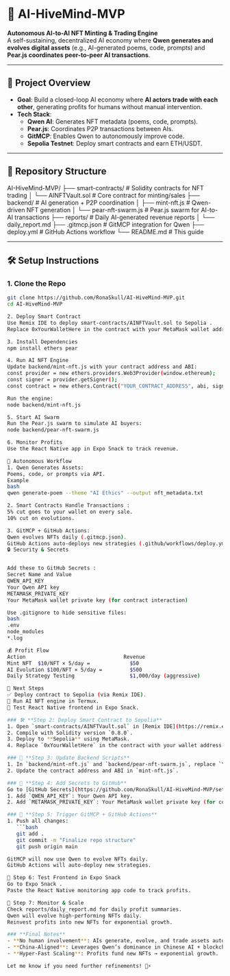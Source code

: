 # 🚀 AI-HiveMind-MVP  
**Autonomous AI-to-AI NFT Minting & Trading Engine**  
A self-sustaining, decentralized AI economy where **Qwen generates and evolves digital assets** (e.g., AI-generated poems, code, prompts) and **Pear.js coordinates peer-to-peer AI transactions**.  

---

## 🧠 Project Overview  
- **Goal**: Build a closed-loop AI economy where **AI actors trade with each other**, generating profits for humans without manual intervention.  
- **Tech Stack**:  
  - **Qwen AI**: Generates NFT metadata (poems, code, prompts).  
  - **Pear.js**: Coordinates P2P transactions between AIs.  
  - **GitMCP**: Enables Qwen to autonomously improve code.  
  - **Sepolia Testnet**: Deploy smart contracts and earn ETH/USDT.  

---

## 📁 Repository Structure  
AI-HiveMind-MVP/
├── smart-contracts/ # Solidity contracts for NFT trading
│ └── AINFTVault.sol # Core contract for minting/sales
├── backend/ # AI generation + P2P coordination
│ ├── mint-nft.js # Qwen-driven NFT generation
│ └── pear-nft-swarm.js # Pear.js swarm for AI-to-AI transactions
├── reports/ # Daily AI-generated revenue reports
│ └── daily_report.md
├── .gitmcp.json # GitMCP integration for Qwen
├── deploy.yml # GitHub Actions workflow
└── README.md # This guide

---

## 🛠️ Setup Instructions  

### 1. **Clone the Repo**  
```bash
git clone https://github.com/RonaSkull/AI-HiveMind-MVP.git 
cd AI-HiveMind-MVP

2. Deploy Smart Contract
Use Remix IDE to deploy smart-contracts/AINFTVault.sol to Sepolia .
Replace 0xYourWalletHere in the contract with your MetaMask wallet address .

3. Install Dependencies
npm install ethers pear

4. Run AI NFT Engine
Update backend/mint-nft.js with your contract address and ABI:
const provider = new ethers.providers.Web3Provider(window.ethereum);
const signer = provider.getSigner();
const contract = new ethers.Contract("YOUR_CONTRACT_ADDRESS", abi, signer);

Run the engine:
node backend/mint-nft.js

5. Start AI Swarm
Run the Pear.js swarm to simulate AI buyers:
node backend/pear-nft-swarm.js

6. Monitor Profits
Use the React Native app in Expo Snack to track revenue.

🤖 Autonomous Workflow
1. Qwen Generates Assets:
Poems, code, or prompts via API.
Example
bash
qwen generate-poem --theme "AI Ethics" --output nft_metadata.txt

2. Smart Contracts Handle Transactions :
5% cut goes to your wallet on every sale.
10% cut on evolutions.

3. GitMCP + GitHub Actions:
Qwen evolves NFTs daily (.gitmcp.json).
GitHub Actions auto-deploys new strategies (.github/workflows/deploy.yml).
🔒 Security & Secrets


Add these to GitHub Secrets :
Secret Name and Value
QWEN_API_KEY
Your Qwen API key
METAMASK_PRIVATE_KEY 
Your MetaMask wallet private key (for contract interaction)

Use .gitignore to hide sensitive files:
bash
.env  
node_modules  
*.log

💰 Profit Flow
Action                                Revenue
Mint NFT  $10/NFT × 5/day =             $50
AI Evolution $100/NFT × 5/day =         $500
Daily Strategy Testing                  $1,000/day (aggressive)

🚀 Next Steps
✅ Deploy contract to Sepolia (via Remix IDE).
🧪 Run AI NFT engine in Termux.
📱 Test React Native frontend in Expo Snack.

### 🛠️ **Step 2: Deploy Smart Contract to Sepolia**  
1. Open `smart-contracts/AINFTVault.sol` in [Remix IDE](https://remix.ethereum.org/ ).  
2. Compile with Solidity version `0.8.0`.  
3. Deploy to **Sepolia** using MetaMask.  
4. Replace `0xYourWalletHere` in the contract with your wallet address.  

### 🧪 **Step 3: Update Backend Scripts**  
1. In `backend/mint-nft.js` and `backend/pear-nft-swarm.js`, replace `YOUR_QWEN_API_KEY` with your actual Qwen API key.  
2. Update the contract address and ABI in `mint-nft.js`.  

### 🧩 **Step 4: Add Secrets to GitHub**  
Go to [GitHub Secrets](https://github.com/RonaSkull/AI-HiveMind-MVP/settings/secrets/actions ):  
1. Add `QWEN_API_KEY`: Your Qwen API key.  
2. Add `METAMASK_PRIVATE_KEY`: Your MetaMask wallet private key (for contract interaction).  

### 🚀 **Step 5: Trigger GitMCP + GitHub Actions**  
1. Push all changes:  
   ```bash
   git add .
   git commit -m "Finalize repo structure"
   git push origin main

GitMCP will now use Qwen to evolve NFTs daily.
GitHub Actions will auto-deploy new strategies.

📱 Step 6: Test Frontend in Expo Snack
Go to Expo Snack .
Paste the React Native monitoring app code to track profits.

🧠 Step 7: Monitor & Scale
Check reports/daily_report.md for daily profit summaries.
Qwen will evolve high-performing NFTs daily.
Reinvest profits into new NFTs for exponential growth.

### **Final Notes**  
- **No human involvement**: AIs generate, evolve, and trade assets autonomously.  
- **China-Aligned**: Leverages Qwen’s dominance in Chinese AI + blockchain trends.  
- **Hyper-Fast Scaling**: Profits fund new NFTs → exponential growth.  

Let me know if you need further refinements! 🧠⚡  
